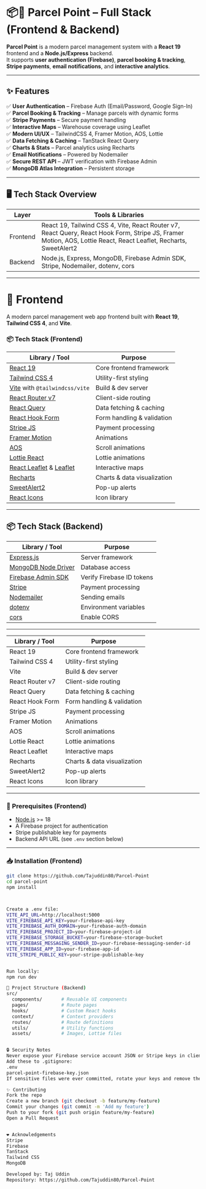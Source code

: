 # 📦🚀 Parcel Point – Full Stack (Frontend & Backend)

**Parcel Point** is a modern parcel management system with a **React 19** frontend and a **Node.js/Express** backend.  
It supports **user authentication (Firebase)**, **parcel booking & tracking**, **Stripe payments**, **email notifications**, and **interactive analytics**.

---

## ✨ Features

✅ **User Authentication** – Firebase Auth (Email/Password, Google Sign-In)  
✅ **Parcel Booking & Tracking** – Manage parcels with dynamic forms  
✅ **Stripe Payments** – Secure payment handling  
✅ **Interactive Maps** – Warehouse coverage using Leaflet  
✅ **Modern UI/UX** – TailwindCSS 4, Framer Motion, AOS, Lottie  
✅ **Data Fetching & Caching** – TanStack React Query  
✅ **Charts & Stats** – Parcel analytics using Recharts  
✅ **Email Notifications** – Powered by Nodemailer  
✅ **Secure REST API** – JWT verification with Firebase Admin  
✅ **MongoDB Atlas Integration** – Persistent storage

---

## 🖥️ Tech Stack Overview

| Layer | Tools & Libraries |
|-------|------------------|
| Frontend | React 19, Tailwind CSS 4, Vite, React Router v7, React Query, React Hook Form, Stripe JS, Framer Motion, AOS, Lottie React, React Leaflet, Recharts, SweetAlert2 |
| Backend | Node.js, Express, MongoDB, Firebase Admin SDK, Stripe, Nodemailer, dotenv, cors |

---

# 🚚 Frontend

A modern parcel management web app frontend built with **React 19**, **Tailwind CSS 4**, and **Vite**.

### 📦 Tech Stack (Frontend)

| Library / Tool | Purpose |
|----------------|---------|
| [React 19](https://react.dev/) | Core frontend framework |
| [Tailwind CSS 4](https://tailwindcss.com/) | Utility-first styling |
| [Vite](https://vitejs.dev/) with `@tailwindcss/vite` | Build & dev server |
| [React Router v7](https://reactrouter.com/) | Client-side routing |
| [React Query](https://tanstack.com/query/latest) | Data fetching & caching |
| [React Hook Form](https://react-hook-form.com/) | Form handling & validation |
| [Stripe JS](https://stripe.com/docs/js) | Payment processing |
| [Framer Motion](https://www.framer.com/motion/) | Animations |
| [AOS](https://michalsnik.github.io/aos/) | Scroll animations |
| [Lottie React](https://github.com/LottieFiles/lottie-react) | Lottie animations |
| [React Leaflet](https://react-leaflet.js.org/) & [Leaflet](https://leafletjs.com/) | Interactive maps |
| [Recharts](https://recharts.org/) | Charts & data visualization |
| [SweetAlert2](https://sweetalert2.github.io/) | Pop-up alerts |
| [React Icons](https://react-icons.github.io/react-icons/) | Icon library |

---

## 📦 Tech Stack (Backend)

| Library / Tool | Purpose |
|----------------|---------|
| [Express.js](https://expressjs.com/) | Server framework |
| [MongoDB Node Driver](https://www.mongodb.com/docs/drivers/node/current/) | Database access |
| [Firebase Admin SDK](https://firebase.google.com/docs/admin/setup) | Verify Firebase ID tokens |
| [Stripe](https://stripe.com/docs/api) | Payment processing |
| [Nodemailer](https://nodemailer.com/about/) | Sending emails |
| [dotenv](https://github.com/motdotla/dotenv) | Environment variables |
| [cors](https://github.com/expressjs/cors) | Enable CORS |

---


| Library / Tool | Purpose |
|----------------|---------|
| React 19 | Core frontend framework |
| Tailwind CSS 4 | Utility-first styling |
| Vite | Build & dev server |
| React Router v7 | Client-side routing |
| React Query | Data fetching & caching |
| React Hook Form | Form handling & validation |
| Stripe JS | Payment processing |
| Framer Motion | Animations |
| AOS | Scroll animations |
| Lottie React | Lottie animations |
| React Leaflet | Interactive maps |
| Recharts | Charts & data visualization |
| SweetAlert2 | Pop-up alerts |
| React Icons | Icon library |

---

### 🔧 Prerequisites (Frontend)

- [Node.js](https://nodejs.org/) >= 18
- A Firebase project for authentication
- Stripe publishable key for payments
- Backend API URL (see `.env` section below)

---

### 📥 Installation (Frontend)

```bash
git clone https://github.com/Tajuddin80/Parcel-Point
cd parcel-point
npm install



Create a .env file:
VITE_API_URL=http://localhost:5000
VITE_FIREBASE_API_KEY=your-firebase-api-key
VITE_FIREBASE_AUTH_DOMAIN=your-firebase-auth-domain
VITE_FIREBASE_PROJECT_ID=your-firebase-project-id
VITE_FIREBASE_STORAGE_BUCKET=your-firebase-storage-bucket
VITE_FIREBASE_MESSAGING_SENDER_ID=your-firebase-messaging-sender-id
VITE_FIREBASE_APP_ID=your-firebase-app-id
VITE_STRIPE_PUBLIC_KEY=your-stripe-publishable-key


Run locally:
npm run dev

📂 Project Structure (Backend)
src/
  components/       # Reusable UI components
  pages/            # Route pages
  hooks/            # Custom React hooks
  context/          # Context providers
  routes/           # Route definitions
  utils/            # Utility functions
  assets/           # Images, Lottie files


🔒 Security Notes
Never expose your Firebase service account JSON or Stripe keys in client-side code.
Add these to .gitignore:
.env
parcel-point-firebase-key.json
If sensitive files were ever committed, rotate your keys and remove them from history.

✨ Contributing
Fork the repo
Create a new branch (git checkout -b feature/my-feature)
Commit your changes (git commit -m 'Add my feature')
Push to your fork (git push origin feature/my-feature)
Open a Pull Request


❤️ Acknowledgements
Stripe
Firebase
TanStack
Tailwind CSS
MongoDB

Developed by: Taj Uddin
Repository: https://github.com/Tajuddin80/Parcel-Point